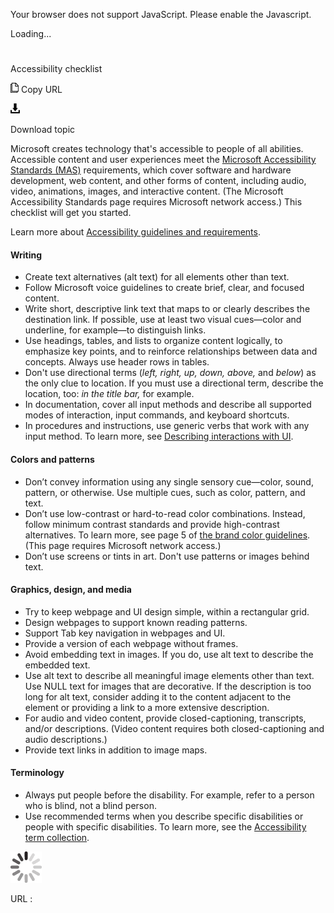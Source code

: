 Your browser does not support JavaScript. Please enable the Javascript.

Loading...

# 

Accessibility checklist

![Copy URL](accessibility-checklist_files/Copy.png)
Copy URL

![Download](accessibility-checklist_files/Download.png)

Download topic

Microsoft creates
technology that's accessible to people of all abilities.
Accessible content and user experiences meet the [Microsoft Accessibility Standards (MAS)](https://microsoft.sharepoint.com/teams/msenable/Pages/AccessibilityStandard.aspx) requirements,
which cover software and hardware development, web content, and
other forms of content, including audio, video, animations, images,
and interactive content. (The Microsoft Accessibility Standards page requires Microsoft network access.) This checklist will get you started. 

Learn more about [Accessibility guidelines and requirements](https://worldready.cloudapp.net/Styleguide/Read?id=2700&topicid=26589). 

#### Writing 

  - Create text alternatives (alt text) for all elements other than text. 
  - Follow Microsoft voice guidelines to create brief, clear, and focused content.
  - Write
    short, descriptive link text that maps to or clearly describes the
    destination link. If possible, use at least two visual cues—color
    and underline, for example—to distinguish links.
  - Use
    headings, tables, and lists to organize content logically, to
    emphasize key points, and to reinforce relationships between
    data and concepts. Always use header rows in tables. 
  - Don't use directional terms (*left, right, up, down, above,* and *below*) as the only clue to location. If you must use a directional term, describe the location, too: *in the title bar,* for example.
  - In
    documentation, cover all input methods and describe all supported
    modes of interaction, input commands, and keyboard shortcuts. 
  - In procedures and instructions, use generic verbs that work with any input method. To learn more, see [Describing interactions with UI](https://worldready.cloudapp.net/Styleguide/Read?id=2700&topicid=26472).

#### Colors and patterns 

  - Don’t
    convey information using any single sensory cue—color, sound,
    pattern, or otherwise. Use multiple cues, such as color, pattern,
    and text. 
  - Don’t use
    low-contrast or hard-to-read color combinations. Instead, follow
    minimum contrast standards and provide high-contrast alternatives.
    To learn more, see page 5 of [](https://microsoft.sharepoint.com/teams/BrandCentral/Guidelines/MS_color_and_accessibility_Oct2014.pdf "PowerPoint file")[the brand color guidelines](https://microsoft.sharepoint.com/teams/BrandCentral/Guidelines/Microsoft_color_guidelines.pdf "Microsoft color guidelines PDF"). (This page requires Microsoft network access.)
  - Don’t use screens or tints in art. Don't use patterns or images behind text. 

#### Graphics, design, and media 

  - Try to keep webpage and UI design simple, within a rectangular grid.
  - Design webpages to support known reading patterns.
  - Support Tab key navigation in webpages and UI.
  - Provide a version of each webpage without frames. 
  - Avoid embedding text in images. If you do, use alt text to describe the embedded text. 
  - Use
    alt text to describe all meaningful image elements other than
    text. Use NULL text for images that are decorative. If the description
    is too long for alt text, consider adding it to the content
    adjacent to the element or providing a link to a more extensive
    description.
  - For audio
    and video content, provide closed-captioning, transcripts, and/or
    descriptions. (Video content requires both closed-captioning and
    audio descriptions.) 
  - Provide text links in addition to image maps.

#### Terminology 

  - Always put people before the disability. For example, refer to a person who is blind, not a blind person. 
  - Use
    recommended terms when you describe specific disabilities or
    people with specific disabilities. To learn more, see the [Accessibility term collection](https://worldready.cloudapp.net/Styleguide/Read?id=2700&topicid=26596). 

![In progress](accessibility-checklist_files/activity-large.gif)

URL :
